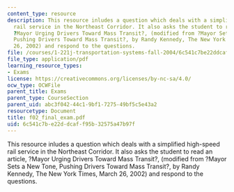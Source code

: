 ```yaml
---
content_type: resource
description: This resource inludes a question which deals with a simplified high-speed
  rail service in the Northeast Corridor. It also asks the student to read an article,
  ?Mayor Urging Drivers Toward Mass Transit?, (modified from ?Mayor Sets a New Tone,
  Pushing Drivers Toward Mass Transit?, by Randy Kennedy, The New York Times, March
  26, 2002) and respond to the questions.
file: /courses/1-221j-transportation-systems-fall-2004/6c541c7be22ddcaff95b32575a47b97f_f02_final_exam.pdf
file_type: application/pdf
learning_resource_types:
- Exams
license: https://creativecommons.org/licenses/by-nc-sa/4.0/
ocw_type: OCWFile
parent_title: Exams
parent_type: CourseSection
parent_uid: abc3f042-44c1-9bf1-7275-49bf5c5e43a2
resourcetype: Document
title: f02_final_exam.pdf
uid: 6c541c7b-e22d-dcaf-f95b-32575a47b97f
---
```

This resource inludes a question which deals with a simplified high-speed rail service in the Northeast Corridor. It also asks the student to read an article, ?Mayor Urging Drivers Toward Mass Transit?, (modified from ?Mayor Sets a New Tone, Pushing Drivers Toward Mass Transit?, by Randy Kennedy, The New York Times, March 26, 2002) and respond to the questions.